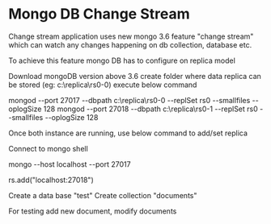 # Mongo DB Change Stream

Change stream application uses new mongo 3.6 feature "change stream" which can watch any changes happening on db collection, database etc.

To achieve this feature mongo DB has to configure on replica model 

Download mongoDB version above 3.6
create folder where data replica can be stored (eg: c:\replica\rs0-0)
execute below command


mongod --port 27017 --dbpath c:\replica\rs0-0 --replSet rs0 --smallfiles --oplogSize 128
mongod --port 27018 --dbpath c:\replica\rs0-1 --replSet rs0 --smallfiles --oplogSize 128

Once both instance are running, use below command to add/set replica

Connect to mongo shell 

mongo --host localhost --port 27017

rs.add("localhost:27018")

Create a data base "test"
Create collection "documents"

For testing
add new document, modify documents
